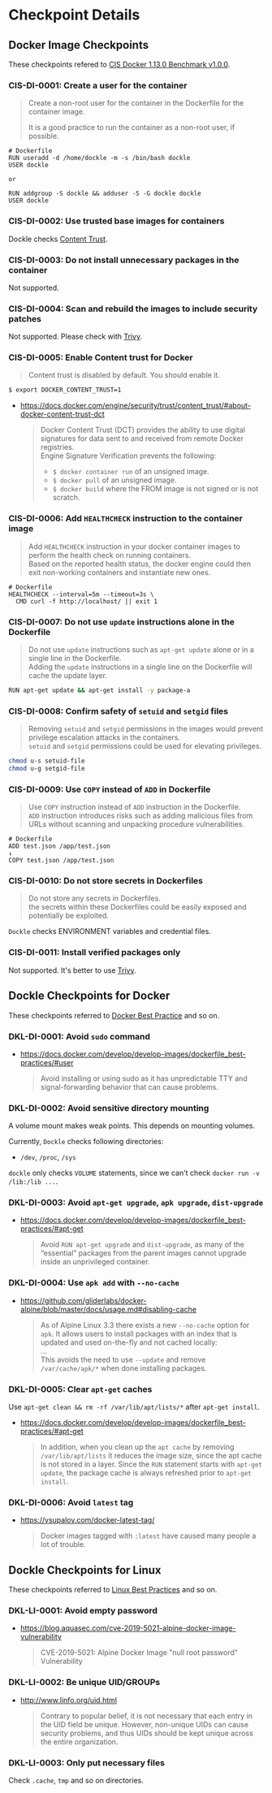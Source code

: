 
# Checkpoint Details

## Docker Image Checkpoints

These checkpoints refered to [CIS Docker 1.13.0 Benchmark v1.0.0](https://www.cisecurity.org/benchmark/docker/).

### CIS-DI-0001: Create a user for the container

> Create a non-root user for the container in the Dockerfile for the container image.
>
> It is a good practice to run the container as a non-root user, if possible.

```
# Dockerfile
RUN useradd -d /home/dockle -m -s /bin/bash dockle
USER dockle

or

RUN addgroup -S dockle && adduser -S -G dockle dockle
USER dockle

```

### CIS-DI-0002: Use trusted base images for containers

Dockle checks [Content Trust](https://docs.docker.com/engine/security/trust/content_trust/).

### CIS-DI-0003: Do not install unnecessary packages in the container

Not supported.

### CIS-DI-0004: Scan and rebuild the images to include security patches

Not supported.
Please check with [Trivy](https://github.com/knqyf263/trivy).

### CIS-DI-0005: Enable Content trust for Docker

> Content trust is disabled by default. You should enable it.

```bash
$ export DOCKER_CONTENT_TRUST=1
```

- https://docs.docker.com/engine/security/trust/content_trust/#about-docker-content-trust-dct

    > Docker Content Trust (DCT) provides the ability to use digital signatures for data sent to and received from remote Docker registries.<br/>
    > Engine Signature Verification prevents the following:
    >
    >   - `$ docker container run` of an unsigned image.
    >   - `$ docker pull` of an unsigned image.
    >   - `$ docker build` where the FROM image is not signed or is not scratch.

### CIS-DI-0006: Add `HEALTHCHECK` instruction to the container image

> Add `HEALTHCHECK` instruction in your docker container images to perform the health check on running containers.<br/>
> Based on the reported health status, the docker engine could then exit non-working containers and instantiate new ones.

```
# Dockerfile
HEALTHCHECK --interval=5m --timeout=3s \
  CMD curl -f http://localhost/ || exit 1
```

### CIS-DI-0007: Do not use `update` instructions alone in the Dockerfile

> Do not use `update` instructions such as `apt-get update` alone or in a single line in the Dockerfile.<br/>
> Adding the `update` instructions in a single line on the Dockerfile will cache the update layer.

```bash
RUN apt-get update && apt-get install -y package-a
```

### CIS-DI-0008: Confirm safety of `setuid` and `setgid` files

> Removing `setuid` and `setgid` permissions in the images would prevent privilege escalation attacks in the containers.<br/>
> `setuid` and `setgid` permissions could be used for elevating privileges.

```bash
chmod u-s setuid-file
chmod u-g setgid-file
```

### CIS-DI-0009: Use `COPY` instead of `ADD` in Dockerfile

> Use `COPY` instruction instead of `ADD` instruction in the Dockerfile.<br/>
> `ADD` instruction introduces risks such as adding malicious files from URLs without scanning and unpacking procedure vulnerabilities.

```
# Dockerfile
ADD test.json /app/test.json
↓
COPY test.json /app/test.json
```

### CIS-DI-0010: Do not store secrets in Dockerfiles

> Do not store any secrets in Dockerfiles.<br/>
> the secrets within these Dockerfiles could be easily exposed and potentially be exploited.

`Dockle` checks ENVIRONMENT variables and credential files.

### CIS-DI-0011: Install verified packages only

Not supported.
It's better to use [Trivy](https://github.com/knqyf263/trivy).

## Dockle Checkpoints for Docker

These checkpoints referred to [Docker Best Practice](https://docs.docker.com/develop/develop-images/dockerfile_best-practices/) and so on.

### DKL-DI-0001: Avoid `sudo` command

- https://docs.docker.com/develop/develop-images/dockerfile_best-practices/#user

    > Avoid installing or using sudo as it has unpredictable TTY and signal-forwarding behavior that can cause problems.

### DKL-DI-0002: Avoid sensitive directory mounting

A volume mount makes weak points. This depends on mounting volumes.

Currently, `Dockle` checks following directories:

 - `/dev`, `/proc`, `/sys`

`dockle` only checks `VOLUME` statements, since we can't check `docker run -v /lib:/lib ...`.


### DKL-DI-0003: Avoid `apt-get upgrade`, `apk upgrade`, `dist-upgrade`

- https://docs.docker.com/develop/develop-images/dockerfile_best-practices/#apt-get

    > Avoid `RUN apt-get upgrade` and `dist-upgrade`, as many of the “essential” packages from the parent images cannot upgrade inside an unprivileged container.

### DKL-DI-0004: Use `apk add` with `--no-cache`

- https://github.com/gliderlabs/docker-alpine/blob/master/docs/usage.md#disabling-cache

    > As of Alpine Linux 3.3 there exists a new `--no-cache` option for `apk`. It allows users to install packages with an index that is updated and used on-the-fly and not cached locally:<br/>
    > ...<br/>
    > This avoids the need to use `--update` and remove `/var/cache/apk/*` when done installing packages.

### DKL-DI-0005: Clear `apt-get` caches

Use `apt-get clean && rm -rf /var/lib/apt/lists/*` after `apt-get install`.

- https://docs.docker.com/develop/develop-images/dockerfile_best-practices/#apt-get

    > In addition, when you clean up the `apt cache` by removing `/var/lib/apt/lists` it reduces the image size, since the apt cache is not stored in a layer. Since the `RUN` statement starts with `apt-get update`, the package cache is always refreshed prior to `apt-get install`.

### DKL-DI-0006: Avoid `latest` tag

- https://vsupalov.com/docker-latest-tag/

    > Docker images tagged with `:latest` have caused many people a lot of trouble.

## Dockle Checkpoints for Linux

These checkpoints referred to [Linux Best Practices](https://www.cyberciti.biz/tips/linux-security.html) and so on.

### DKL-LI-0001: Avoid empty password

- https://blog.aquasec.com/cve-2019-5021-alpine-docker-image-vulnerability

    > CVE-2019-5021: Alpine Docker Image "null root password" Vulnerability

### DKL-LI-0002: Be unique UID/GROUPs

- http://www.linfo.org/uid.html

    > Contrary to popular belief, it is not necessary that each entry in the UID field be unique. However, non-unique UIDs can cause security problems, and thus UIDs should be kept unique across the entire organization.

### DKL-LI-0003: Only put necessary files

Check `.cache`, `tmp` and so on directories.
